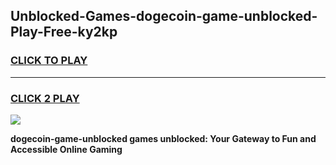 
## Unblocked-Games-dogecoin-game-unblocked-Play-Free-ky2kp
<h3>
<a href="https://premium76.site?title=dogecoin-game-unblocked&ref=15A">CLICK TO PLAY</a></h3>
<hr>

<h3>
<a href="https://premium76.site?title=dogecoin-game-unblocked&ref=15A">CLICK 2 PLAY</a>
  
</h3>

<a href="https://premium76.site?title=dogecoin-game-unblocked&ref=15A"><img src="https://clearcache.store/games.png"></a>


**dogecoin-game-unblocked games unblocked: Your Gateway to Fun and Accessible Online Gaming**
